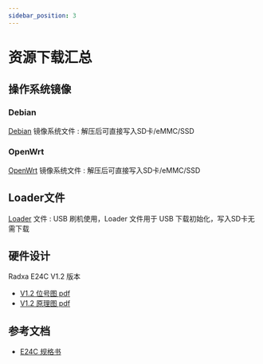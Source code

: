 ```yaml
---
sidebar_position: 3
---
```


# 资源下载汇总

## 操作系统镜像

### Debian

[Debian](https://github.com/radxa-build/radxa-rk3528/releases/download/rsdk-t2/radxa-rk3528_bookworm_cli_t2.output.img.xz) 镜像系统文件 : 解压后可直接写入SD卡/eMMC/SSD

### OpenWrt

[OpenWrt](https://dl.radxa.com/e/e24c/images/openwrt_rk3528_e24c_R25.05.07_k6.1.115-rk35xx-flippy-2505a.7z) 镜像系统文件 : 解压后可直接写入SD卡/eMMC/SSD

## Loader文件

[Loader](https://dl.radxa.com/rock2/images/loader/rk3528_spl_loader_v1.07.104.bin) 文件 : USB 刷机使用，Loader 文件用于 USB 下载初始化，写入SD卡无需下载

## 硬件设计

Radxa E24C V1.2 版本

- [V1.2 位号图 pdf](https://dl.radxa.com/e/e24c/docs/radxa_e24c_v1200_components_placement.pdf)
- [V1.2 原理图 pdf](https://dl.radxa.com/e/e24c/docs/radxa_e24c_v1200_schematic.pdf)

## 参考文档

- [E24C 规格书](https://dl.radxa.com/e/e24c/docs/rad-doc-0116_radxa_e24c_product_brief__revision_1.1_gc0fb69b.pdf)
